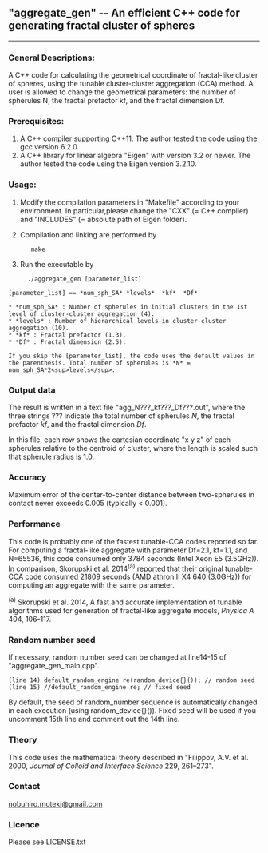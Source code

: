 ##  "aggregate_gen" -- An efficient C++ code for generating fractal cluster of spheres
---

### General Descriptions:
  A C++ code for calculating the geometrical coordinate of fractal-like cluster of spheres, using the tunable cluster-cluster aggregation (CCA) method.
  A user is allowed to change the geometrical parameters: the number of spherules N, the fractal prefactor kf, and the fractal dimension Df.


### Prerequisites:
  1. A C++ compiler supporting C++11. The author tested the code using the gcc version 6.2.0.
  2. A C++ library for linear algebra "Eigen" with version 3.2 or newer. The author tested the code using the Eigen version 3.2.10.


### Usage:
  1. Modify the compilation parameters in "Makefile" according to your environment.
  In particular,please change the "CXX" (= C++ complier) and "INCLUDES" (= absolute path of Eigen folder).

  2. Compilation and linking are performed by

            make

  3. Run the executable by

           ./aggregate_gen [parameter_list]

    [parameter_list] == *num_sph_SA* *levels*  *kf*  *Df*

    * *num_sph_SA* : Number of spherules in initial clusters in the 1st level of cluster-cluster aggregation (4).
    * *levels* : Number of hierarchical levels in cluster-cluster aggregation (10).
    * *kf* : Fractal prefactor (1.3).
    * *Df* : Fractal dimension (2.5).

    If you skip the [parameter_list], the code uses the default values in the parenthesis. Total number of spherules is *N* = num_sph_SA*2<sup>levels</sup>.


### Output data
  The result is written in a text file "agg_N???_kf???_Df???.out", where the three strings ??? indicate the total number of spherules *N*, the fractal prefactor *kf*, and the fractal dimension *Df*.

  In this file, each row shows the cartesian coordinate "x y z" of each spherules relative to the centroid of cluster, where the
  length is scaled such that spherule radius is 1.0.

### Accuracy
Maximum error of the center-to-center distance between two-spherules in contact never exceeds 0.005 (typically < 0.001).

### Performance
This code is probably one of the fastest tunable-CCA codes reported so far. For computing a fractal-like aggregate with parameter Df=2.1, kf=1.1, and N=65536, this code consumed only 3784 seconds (Intel Xeon E5 (3.5GHz)). In comparison, Skorupski et al. 2014<sup>(a)</sup> reported that their original tunable-CCA code consumed 21809 seconds (AMD athron II X4 640 (3.0GHz)) for computing an aggregate with the same parameter.

<sup>(a)</sup> Skorupski et al. 2014, A fast and accurate implementation of tunable algorithms used for generation of fractal-like aggregate models, *Physica A* 404, 106-117.

### Random number seed
If necessary, random number seed can be changed at line14-15 of "aggregate_gen_main.cpp".

    (line 14) default_random_engine re(random_device{}()); // random seed
    (line 15) //default_random_engine re; // fixed seed

By default, the seed of random_number sequence is automatically changed in each execution (using random_device{}()). Fixed seed will be used if you uncomment 15th line and comment out the 14th line.

### Theory
  This code uses the mathematical theory described in "Filippov, A.V. et al. 2000, *Journal of Colloid and Interface Science* 229, 261–273".

### Contact
nobuhiro.moteki@gmail.com

### Licence
Please see LICENSE.txt
